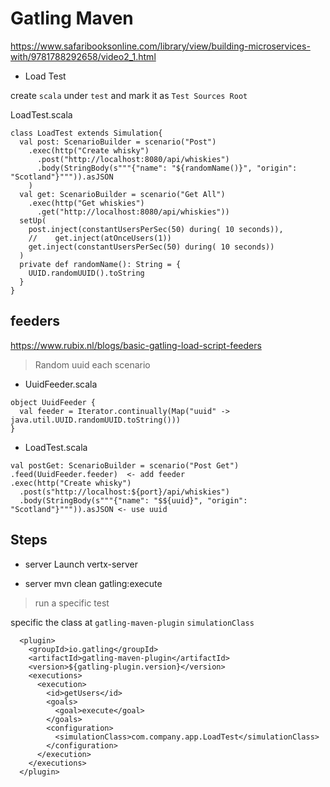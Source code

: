 # Gatling Maven

https://www.safaribooksonline.com/library/view/building-microservices-with/9781788292658/video2_1.html

- Load Test

create `scala` under `test` and mark it as `Test Sources Root`

LoadTest.scala

```
class LoadTest extends Simulation{
  val post: ScenarioBuilder = scenario("Post")
    .exec(http("Create whisky")
      .post("http://localhost:8080/api/whiskies")
      .body(StringBody(s"""{"name": "${randomName()}", "origin": "Scotland"}""")).asJSON
    )
  val get: ScenarioBuilder = scenario("Get All")
    .exec(http("Get whiskies")
      .get("http://localhost:8080/api/whiskies"))
  setUp(
    post.inject(constantUsersPerSec(50) during( 10 seconds)),
    //    get.inject(atOnceUsers(1))
    get.inject(constantUsersPerSec(50) during( 10 seconds))
  )
  private def randomName(): String = {
    UUID.randomUUID().toString
  }
}
```

## feeders

https://www.rubix.nl/blogs/basic-gatling-load-script-feeders

> Random uuid each scenario

- UuidFeeder.scala

```
object UuidFeeder {
  val feeder = Iterator.continually(Map("uuid" -> java.util.UUID.randomUUID.toString()))
}
```

- LoadTest.scala

```
val postGet: ScenarioBuilder = scenario("Post Get")
.feed(UuidFeeder.feeder)  <- add feeder
.exec(http("Create whisky")
  .post(s"http://localhost:${port}/api/whiskies")
  .body(StringBody(s"""{"name": "$${uuid}", "origin": "Scotland"}""")).asJSON <- use uuid
```

## Steps

- server
Launch vertx-server

- server
mvn clean gatling:execute

> run a specific test

specific the class at `gatling-maven-plugin` `simulationClass`

```
  <plugin>
    <groupId>io.gatling</groupId>
    <artifactId>gatling-maven-plugin</artifactId>
    <version>${gatling-plugin.version}</version>
    <executions>
      <execution>
        <id>getUsers</id>
        <goals>
          <goal>execute</goal>
        </goals>
        <configuration>
          <simulationClass>com.company.app.LoadTest</simulationClass>
        </configuration>
      </execution>
    </executions>
  </plugin>
```
